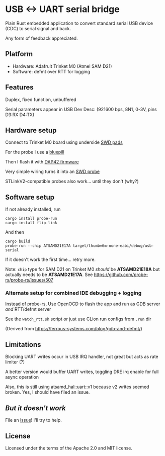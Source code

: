 # USB <-> UART serial bridge

Plain Rust embedded application to convert standard serial USB device (CDC) to serial signal and back.

Any form of feedback appreciated.

## Platform

- Hardware: Adafruit Trinket M0 (Atmel SAM D21)
- Software: defmt over RTT for logging

## Features

Duplex, fixed function, unbuffered

Serial parameters appear in USB Dev Desc: (921600 bps, 8N1, 0-3V, pins D3:RX D4:TX)

## Hardware setup

Connect to Trinket M0 board using
underside [SWD pads](https://learn.adafruit.com/adafruit-trinket-m0-circuitpython-arduino/pinouts#secret-swd-pads-2910533-6)

For the probe I use a [bluepill](https://stm32-base.org/boards/STM32F103C8T6-Blue-Pill.html)

Then I flash it with [DAP42 firmware](https://github.com/devanlai/dap42)

Very simple wiring turns it into
an [SWD probe](https://microcontrollerelectronics.com/turn-an-stm32f103c8t6-blueplll-into-an-stlink-programmer/)

STLinkV2-compatible probes also work... until they don't (why?)

## Software setup

If not already installed, run

    cargo install probe-run
    cargo install flip-link

And then

    cargo build
    probe-run --chip ATSAMD21E17A target/thumbv6m-none-eabi/debug/usb-serial

If it doesn't work the first time... retry more.

Note: `chip` type for SAM D21 on Trinket M0 _should_ be **ATSAMD21E18A** but actually needs to be **ATSAMD21E17A**.
See https://github.com/probe-rs/probe-rs/issues/507

### Alternate setup for combined IDE debugging + logging

Instead of probe-rs, Use OpenOCD to flash the app and run as GDB server _and_ RTT/defmt server

See the `watch_rtt.sh` script or just use CLion run configs from `.run` dir

(Derived from https://ferrous-systems.com/blog/gdb-and-defmt/)

## Limitations

Blocking UART writes occur in USB IRQ handler, not great but acts as rate limiter (?)

A better version would buffer UART writes, toggling DRE irq enable for full async operation

Also, this is still using atsamd_hal::uart::v1 because v2 writes seemed broken. Yes, I should have filed an issue.

## _But it doesn't work_

File an [issue](https://github.com/fralalonde/usb-serial-rs/issues)! I'll try to help.

## License

Licensed under the terms of the Apache 2.0 and MIT license.


